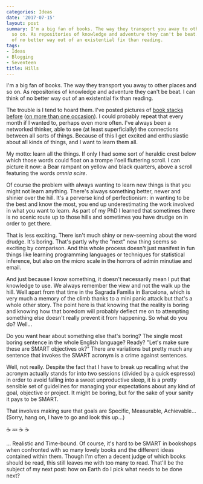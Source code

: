 ```yaml
---
categories: Ideas
date: '2017-07-15'
layout: post
summary: I'm a big fan of books. The way they transport you away to other places and
  so on. As repositories of knowledge and adventure they can't be beat. I can think
  of no better way out of an existential fix than reading.
tags:
- Ideas
- Blogging
- Seventeen
title: Hills
---
```


I'm a big fan of books. The way they transport you away to other places and so on. As repositories of knowledge and adventure they can't be beat. I can think of no better way out of an existential fix than reading.

The trouble is I tend to hoard them. I've posted pictures of [book stacks before](https://mattischrome.com/reading-list-mid-april-2012/) ([on more than one occasion](https://mattischrome.com/another-reading-list/)). I could probably repeat that every month if I wanted to, perhaps even more often. I've always been a networked thinker, able to see (at least superficially) the connections between all sorts of things. Because of this I get excited and enthusiastic about all kinds of things, and I want to learn them all. 

My motto: learn all the things. If only I had some sort of heraldic crest below which those words could float on a trompe l'oeil fluttering scroll. I can picture it now: a Bear rampant on yellow and black quarters, above a scroll featuring the words *omnia scire*. 

Of course the problem with always wanting to learn new things is that you might not learn anything. There's always something better, newer and shinier over the hill. It's a perverse kind of perfectionism: in wanting to be the best and know the most, you end up underestimating the work involved in what you want to learn. As part of my PhD I learned that sometimes there is no scenic route up to those hills and sometimes you have drudge on in order to get there.

That is less exciting. There isn't much shiny or new-seeming about the word drudge. It's boring. That's partly why the "next" new thing seems so exciting by comparison. And this whole process doesn't just manifest in fun things like learning programming languages or techniques for statistical inference, but also on the micro scale in the horrors of admin minutiae and email.

And just because I know something, it doesn't necessarily mean I put that knowledge to use. We always remember the view and not the walk up the hill. Well apart from that time in the Sagrada Familia in Barcelona, which is very much a memory of the climb thanks to a mini panic attack but that's a whole other story. The point here is that knowing that the reality is boring and knowing how that boredom will probably deflect me on to attempting something else doesn't really prevent it from happening. So what do you do? Well...

Do you want hear about something else that's boring? The single most boring sentence in the whole English language? Ready? "Let's make sure these are SMART objectives ok?" There are variations but pretty much any sentence that invokes the SMART acronym is a crime against sentences.

Well, not really. Despite the fact that I have to break up recalling what the acronym actually stands for into two sessions (divided by a quick espresso) in order to avoid falling into a sweet unproductive sleep, it is a pretty sensible set of guidelines for managing your expectations about any kind of goal, objective or project. It might be boring, but for the sake of your sanity it pays to be SMART.

That involves making sure that goals are Specific, Measurable, Achievable... (Sorry, hang on, I have to go and look this up...)

&#x2615; &#x1f4a4; &#x2615; &#x2615;

... Realistic and Time-bound. Of course, it's hard to be SMART in bookshops when confronted with so many lovely books and the different ideas contained within them. Though I'm often a decent judge of which books should be read, this still leaves me with too many to read. That'll be the subject of my next post: how on Earth do I pick what needs to be done next?